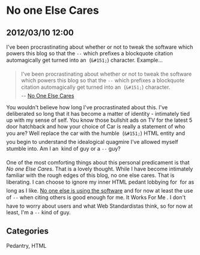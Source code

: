 # No one Else Cares## 2012/03/10 12:00I've been procrastinating about whether or not to tweak the software which powers this blog so that the `--` which prefixes a blockquote citation automagically get turned into an &#151; (`&#151;`) character. Example...> I've been procrastinating about whether or not to tweak the software > which powers this blog so that the `--` which prefixes a blockquote > citation automagically get turned into an &#151; (`&#151;`) character.  > -- [No One Else Cares][2] You wouldn't believe how long I've procrastinated about this. I've deliberated so long that it has become a matter of identity - intimately tied up with my sense of self. You know those bullshit ads on TV for the latest 5 door hatchback and how your choice of Car is really a statement of who you are? Well replace the car with the humble &#151; (`&#151;`) HTML entity and you begin to understand the idealogical quagmire I've allowed myself stumble into. Am I an &#151; kind of guy or a `--` guy?  One of the most comforting things about this personal predicament is that *No one Else Cares*. That is a lovely thought. While I have become intimately familiar with the rough edges of this blog, no one else cares. That is liberating. I can choose to ignore my inner HTML pedant lobbying for &#151; for as long as I like. [No one else is using the software][1] and for now at least the use of `--` when citing others is good enough for me. It Works For Me &#153;. I don't have to worry about users and what Web Standardistas think, so for now at least, I'm a `--` kind of guy.[1]: Software-for-One[2]: NobodyElseCares## CategoriesPedantry, HTML